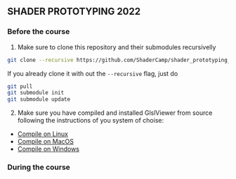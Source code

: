 ## SHADER PROTOTYPING 2022


### Before the course

1. Make sure to clone this repository and their submodules recursivelly

```bash
git clone --recursive https://github.com/ShaderCamp/shader_prototyping_2022.git
```

If you already clone it with out the `--recursive` flag, just do

```bash
git pull
git submodule init
git submodule update
```

2. Make sure you have compiled and installed GlslViewer from source following the instructions of you system of choise:

* [Compile on Linux](https://github.com/patriciogonzalezvivo/glslViewer/wiki/Compile-on-linux)
* [Compile on MacOS](https://github.com/patriciogonzalezvivo/glslViewer/wiki/Compile-on-MacOS)
* [Compile on Windows](https://github.com/patriciogonzalezvivo/glslViewer/wiki/Compile-on-Windows)

### During the course

